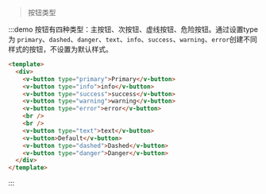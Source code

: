 > 按钮类型

:::demo 按钮有四种类型：主按钮、次按钮、虚线按钮、危险按钮。通过设置type为 `primary`、`dashed`、`danger`、`text`、`info`、`success`、`warning`、`error`创建不同样式的按钮，不设置为默认样式。

```html
<template>
  <div>
    <v-button type="primary">Primary</v-button>
    <v-button type="info">info</v-button>
    <v-button type="success">success</v-button>
    <v-button type="warning">warning</v-button>
    <v-button type="error">error</v-button>
    <br />
    <br />
    <v-button type="text">text</v-button>
    <v-button>Default</v-button>
    <v-button type="dashed">Dashed</v-button>
    <v-button type="danger">Danger</v-button>
  </div>
</template>
```
:::